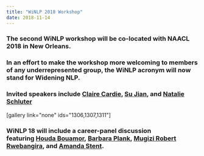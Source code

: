 ```yaml
---
title: "WiNLP 2018 Workshop"
date: 2018-11-14
---
```

### The second WiNLP workshop will be co-located with NAACL 2018 in New Orleans.

### In an effort to make the workshop more welcoming to members of any underrepresented group, the WiNLP acronym will now stand for Widening NLP.

### Invited speakers include [Claire Cardie](http://www.cs.cornell.edu/home/cardie/), [Su Jian](http://www.colips.org/~sujian/), and [Natalie Schluter](https://natschluter.wordpress.com/)

\[gallery link="none" ids="1306,1307,1311"\]

### WiNLP 18 will include a career-panel discussion featuring [Houda Bouamor](http://www.andrew.cmu.edu/user/hbouamor/), [Barbara Plank](http://www.let.rug.nl/bplank/), [Mugizi Robert Rwebangira](http://www.cs.cea.howard.edu/users/mrwebangira), and [Amanda Stent](http://amandastent.com/).
